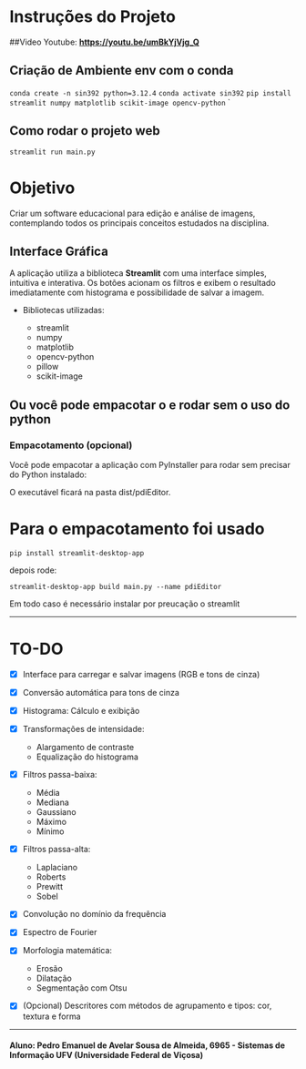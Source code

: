# Instruções do Projeto
##Video Youtube: **https://youtu.be/umBkYjVjg_Q**

## Criação de Ambiente env com o conda  
`conda create -n sin392 python=3.12.4`
`conda activate sin392`
`pip install streamlit numpy matplotlib scikit-image opencv-python`
`

## Como rodar o projeto web
`
streamlit run main.py
`

# Objetivo

Criar um software educacional para edição e análise de imagens, contemplando todos os principais conceitos estudados na disciplina.

## Interface Gráfica

A aplicação utiliza a biblioteca **Streamlit** com uma interface simples, intuitiva e interativa. Os botões acionam os filtros e exibem o resultado imediatamente com histograma e possibilidade de salvar a imagem.

- Bibliotecas utilizadas:

  - streamlit
  - numpy
  - matplotlib
  - opencv-python
  - pillow
  - scikit-image

## Ou você pode empacotar o e rodar sem o uso do python 

### Empacotamento (opcional)

Você pode empacotar a aplicação com PyInstaller para rodar sem precisar do Python instalado:

O executável ficará na pasta dist/pdiEditor.

# Para o empacotamento foi usado 
`pip install streamlit-desktop-app`

depois rode:

`streamlit-desktop-app build main.py --name pdiEditor`

Em todo caso é necessário instalar por preucação o streamlit

---
# TO-DO

- [x] Interface para carregar e salvar imagens (RGB e tons de cinza)
- [x] Conversão automática para tons de cinza
- [x] Histograma: Cálculo e exibição
- [x] Transformações de intensidade:
  - Alargamento de contraste
  - Equalização do histograma

- [x] Filtros passa-baixa:
  - Média
  - Mediana
  - Gaussiano
  - Máximo
  - Mínimo

- [x] Filtros passa-alta:
  - Laplaciano
  - Roberts
  - Prewitt
  - Sobel

- [x] Convolução no domínio da frequência
- [x] Espectro de Fourier
- [x] Morfologia matemática:
  - Erosão
  - Dilatação
  - Segmentação com Otsu

- [x] (Opcional) Descritores com métodos de agrupamento e tipos: cor, textura e forma

---

#### Aluno: Pedro Emanuel de Avelar Sousa de Almeida, 6965 - Sistemas de Informação UFV (Universidade Federal de Viçosa)




